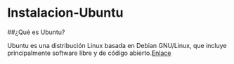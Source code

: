 # Instalacion-Ubuntu

##¿Qué es Ubuntu?

Ubuntu es una distribución Linux basada en Debian GNU/Linux, que incluye principalmente software libre y de código abierto.[Enlace](https://es.wikipedia.org/wiki/Ubuntu)

